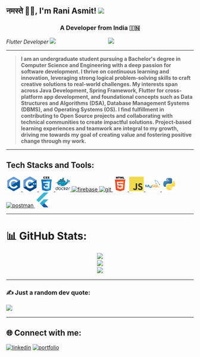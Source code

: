 <h2>नमस्ते 🙏🏻, I'm Rani Asmit! <img src="https://media.giphy.com/media/12oufCB0MyZ1Go/giphy.gif" width="50"></h2>
<h3 align="center">A Developer from India 🇮🇳 </h3>
<img align='right' src="https://media.giphy.com/media/M9gbBd9nbDrOTu1Mqx/giphy.gif" width="230">
<p><em>Flutter Developer <img src="https://media.giphy.com/media/WUlplcMpOCEmTGBtBW/giphy.gif" width="30"> </em></p>

---

> **I am an undergraduate student pursuing a Bachelor's degree in Computer Science and Engineering with a deep passion for software development. I thrive on continuous learning and innovation, leveraging strong logical problem-solving skills to craft creative solutions to real-world challenges. My interests span across Java Development, Spring Framework, Flutter for cross-platform app development, and foundational concepts such as Data Structures and Algorithms (DSA), Database Management Systems (DBMS), and Operating Systems (OS). I find fulfillment in contributing to Open Source projects and collaborating with technical communities to create impactful solutions. Project-based learning experiences and teamwork are integral to my growth, driving me towards my goal of creating value and fostering positive change through my work.**

---

## Tech Stacks and Tools:

<p align="left">
    <a href="https://www.cprogramming.com/" target="_blank">
        <img src="https://raw.githubusercontent.com/devicons/devicon/master/icons/c/c-original.svg" alt="c" width="40" height="40"/>
    </a>
    <a href="https://www.w3schools.com/cpp/" target="_blank">
        <img src="https://raw.githubusercontent.com/devicons/devicon/master/icons/cplusplus/cplusplus-original.svg" alt="cplusplus" width="40" height="40"/>
    </a>
    <a href="https://www.w3schools.com/css/" target="_blank">
        <img src="https://raw.githubusercontent.com/devicons/devicon/master/icons/css3/css3-original-wordmark.svg" alt="css3" width="40" height="40"/>
    </a>
    <a href="https://www.docker.com/" target="_blank">
        <img src="https://raw.githubusercontent.com/devicons/devicon/master/icons/docker/docker-original-wordmark.svg" alt="docker" width="40" height="40"/>
    </a>
    <a href="https://firebase.google.com/" target="_blank">
        <img src="https://www.vectorlogo.zone/logos/firebase/firebase-icon.svg" alt="firebase" width="40" height="40"/>
    </a>
    <a href="https://git-scm.com/" target="_blank">
        <img src="https://www.vectorlogo.zone/logos/git-scm/git-scm-icon.svg" alt="git" width="40" height="40"/>
    </a>
    <a href="https://www.w3.org/html/" target="_blank">
        <img src="https://raw.githubusercontent.com/devicons/devicon/master/icons/html5/html5-original-wordmark.svg" alt="html5" width="40" height="40"/>
    </a>
    <a href="https://developer.mozilla.org/en-US/docs/Web/JavaScript" target="_blank">
        <img src="https://raw.githubusercontent.com/devicons/devicon/master/icons/javascript/javascript-original.svg" alt="javascript" width="40" height="40"/>
    </a>
    <a href="https://www.mysql.com/" target="_blank">
        <img src="https://raw.githubusercontent.com/devicons/devicon/master/icons/mysql/mysql-original-wordmark.svg" alt="mysql" width="40" height="40"/>
    </a>
    <a href="https://python.org" target="_blank">
        <img src="https://raw.githubusercontent.com/devicons/devicon/master/icons/python/python-original.svg" alt="python" width="40" height="40"/>
    </a>
    <a href="https://postman.com" target="_blank">
        <img src="https://res.cloudinary.com/postman/image/upload/t_team_logo/v1629869194/team/2893aede23f01bfcbd2319326bc96a6ed0524eba759745ed6d73405a3a8b67a8" alt="postman" width="40" height="40"/>
    </a>
    <a href="https://flutter.dev" target="_blank">
        <img src="https://raw.githubusercontent.com/devicons/devicon/master/icons/flutter/flutter-original.svg" alt="flutter" width="40" height="40"/>
    </a>
</p>

---

# 📊 GitHub Stats:

<p align="center">
    <a href="https://github.com/RaniAsmit">
        <img height="180em" src="https://github-readme-stats-eight-theta.vercel.app/api?username=RaniAsmit&show_icons=true&theme=algolia&include_all_commits=true&count_private=true"/>
        <br>
        <img height="180em" src="https://github-readme-stats-eight-theta.vercel.app/api/top-langs/?username=RaniAsmit&layout=compact&langs_count=8&theme=algolia"/>
        <br>
        <img height="180em" src="https://github-readme-streak-stats.herokuapp.com/?user=RaniAsmit&theme=tokyonight"/>	
    </a>
</p>

---

### ✍️ Just a random dev quote:
![](https://quotes-github-readme.vercel.app/api?type=horizontal&theme=light)

---

## 🌐 Connect with me:
[![linkedin](https://img.shields.io/badge/linkedin-0A66C2?style=for-the-badge&logo=linkedin&logoColor=white)](https://www.linkedin.com/in/raniasmit/)
[![portfolio](https://img.shields.io/badge/my_portfolio-000?style=for-the-badge&logo=ko-fi&logoColor=white)](https://raniasmit.github.io/newportfolio/)
